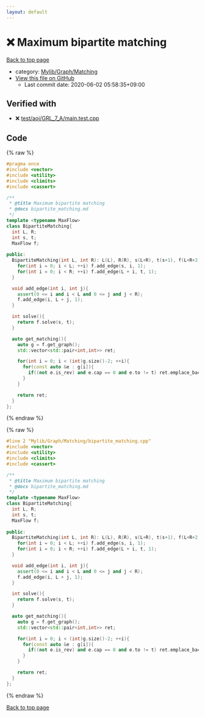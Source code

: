 ```yaml
---
layout: default
---
```


<!-- mathjax config similar to math.stackexchange -->
<script type="text/javascript" async
  src="https://cdnjs.cloudflare.com/ajax/libs/mathjax/2.7.5/MathJax.js?config=TeX-MML-AM_CHTML">
</script>
<script type="text/x-mathjax-config">
  MathJax.Hub.Config({
    TeX: { equationNumbers: { autoNumber: "AMS" }},
    tex2jax: {
      inlineMath: [ ['$','$'] ],
      processEscapes: true
    },
    "HTML-CSS": { matchFontHeight: false },
    displayAlign: "left",
    displayIndent: "2em"
  });
</script>

<script type="text/javascript" src="https://cdnjs.cloudflare.com/ajax/libs/jquery/3.4.1/jquery.min.js"></script>
<script src="https://cdn.jsdelivr.net/npm/jquery-balloon-js@1.1.2/jquery.balloon.min.js" integrity="sha256-ZEYs9VrgAeNuPvs15E39OsyOJaIkXEEt10fzxJ20+2I=" crossorigin="anonymous"></script>
<script type="text/javascript" src="../../../../assets/js/copy-button.js"></script>
<link rel="stylesheet" href="../../../../assets/css/copy-button.css" />


# :x: Maximum bipartite matching

<a href="../../../../index.html">Back to top page</a>

* category: <a href="../../../../index.html#65eb1c5db2b1bd726d58cf661f149e7c">Mylib/Graph/Matching</a>
* <a href="{{ site.github.repository_url }}/blob/master/Mylib/Graph/Matching/bipartite_matching.cpp">View this file on GitHub</a>
    - Last commit date: 2020-06-02 05:58:35+09:00




## Verified with

* :x: <a href="../../../../verify/test/aoj/GRL_7_A/main.test.cpp.html">test/aoj/GRL_7_A/main.test.cpp</a>


## Code

<a id="unbundled"></a>
{% raw %}
```cpp
#pragma once
#include <vector>
#include <utility>
#include <climits>
#include <cassert>

/**
 * @title Maximum bipartite matching
 * @docs bipartite_matching.md
 */
template <typename MaxFlow>
class BipartiteMatching{
  int L, R;
  int s, t;
  MaxFlow f;
  
public:
  BipartiteMatching(int L, int R): L(L), R(R), s(L+R), t(s+1), f(L+R+2){
    for(int i = 0; i < L; ++i) f.add_edge(s, i, 1);
    for(int i = 0; i < R; ++i) f.add_edge(L + i, t, 1);
  }

  void add_edge(int i, int j){
    assert(0 <= i and i < L and 0 <= j and j < R);
    f.add_edge(i, L + j, 1);
  }

  int solve(){
    return f.solve(s, t);
  }

  auto get_matching(){
    auto g = f.get_graph();
    std::vector<std::pair<int,int>> ret;

    for(int i = 0; i < (int)g.size()-2; ++i){
      for(const auto &e : g[i]){
        if((not e.is_rev) and e.cap == 0 and e.to != t) ret.emplace_back(i, e.to - L);
      }
    }

    return ret;
  }
};

```
{% endraw %}

<a id="bundled"></a>
{% raw %}
```cpp
#line 2 "Mylib/Graph/Matching/bipartite_matching.cpp"
#include <vector>
#include <utility>
#include <climits>
#include <cassert>

/**
 * @title Maximum bipartite matching
 * @docs bipartite_matching.md
 */
template <typename MaxFlow>
class BipartiteMatching{
  int L, R;
  int s, t;
  MaxFlow f;
  
public:
  BipartiteMatching(int L, int R): L(L), R(R), s(L+R), t(s+1), f(L+R+2){
    for(int i = 0; i < L; ++i) f.add_edge(s, i, 1);
    for(int i = 0; i < R; ++i) f.add_edge(L + i, t, 1);
  }

  void add_edge(int i, int j){
    assert(0 <= i and i < L and 0 <= j and j < R);
    f.add_edge(i, L + j, 1);
  }

  int solve(){
    return f.solve(s, t);
  }

  auto get_matching(){
    auto g = f.get_graph();
    std::vector<std::pair<int,int>> ret;

    for(int i = 0; i < (int)g.size()-2; ++i){
      for(const auto &e : g[i]){
        if((not e.is_rev) and e.cap == 0 and e.to != t) ret.emplace_back(i, e.to - L);
      }
    }

    return ret;
  }
};

```
{% endraw %}

<a href="../../../../index.html">Back to top page</a>

